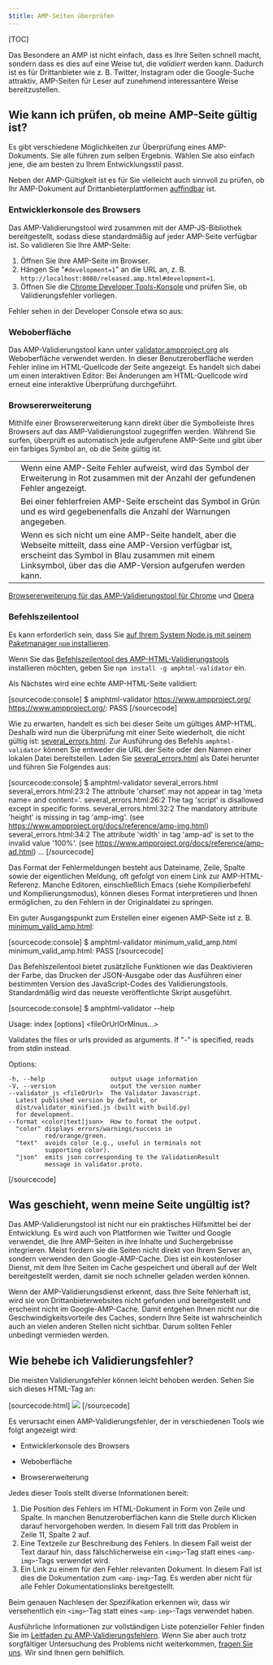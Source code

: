 ```yaml
---
$title: AMP-Seiten überprüfen
---
```

[TOC]

Das Besondere an AMP ist nicht einfach, dass es Ihre Seiten schnell macht, sondern dass es dies auf eine Weise tut, die *validiert* werden kann. Dadurch ist es für Drittanbieter wie z. B. Twitter, Instagram oder die Google-Suche attraktiv, AMP-Seiten für Leser auf zunehmend interessantere Weise bereitzustellen.

## Wie kann ich prüfen, ob meine AMP-Seite gültig ist?

Es gibt verschiedene Möglichkeiten zur Überprüfung eines AMP-Dokuments. Sie alle führen zum selben Ergebnis. Wählen Sie also einfach jene, die am besten zu Ihrem Entwicklungsstil passt.

Neben der AMP-Gültigkeit ist es für Sie vielleicht auch sinnvoll zu prüfen, ob Ihr AMP-Dokument auf Drittanbieterplattformen [auffindbar](/de/docs/guides/discovery.html) ist.

### Entwicklerkonsole des Browsers

Das AMP-Validierungstool wird zusammen mit der AMP-JS-Bibliothek bereitgestellt, sodass diese standardmäßig auf jeder AMP-Seite verfügbar ist. So validieren Sie Ihre AMP-Seite:

  1. Öffnen Sie Ihre AMP-Seite im Browser.
  1. Hängen Sie "`#development=1`" an die URL an, z. B. `http://localhost:8080/released.amp.html#development=1`.
  1. Öffnen Sie die [Chrome Developer Tools-Konsole](https://developers.google.com/web/tools/chrome-devtools/debug/console/) und prüfen Sie, ob Validierungsfehler vorliegen.

Fehler sehen in der Developer Console etwa so aus:

<amp-img src="/static/img/docs/validator_errors.png" width="713" height="243" layout="responsive" alt="Screenshot der Chrome-Entwicklerkonsole mit vom AMP-Validierungstool gefundenen Fehlern"></amp-img>


### Weboberfläche

Das AMP-Validierungstool kann unter [validator.ampproject.org](https://validator.ampproject.org/) als Weboberfläche verwendet werden. In dieser Benutzeroberfläche werden Fehler inline im HTML-Quellcode der Seite angezeigt.
Es handelt sich dabei um einen interaktiven Editor: Bei Änderungen am HTML-Quellcode wird erneut eine interaktive Überprüfung durchgeführt.

<amp-img src="/static/img/docs/validator_web_ui.png" width="660" height="507" layout="responsive" alt="Screenshot von validator.ampproject.org mit Fehlerbeispielen"></amp-img>


### Browsererweiterung

Mithilfe einer Browsererweiterung kann direkt über die Symbolleiste Ihres Browsers auf das AMP-Validierungstool zugegriffen werden. Während Sie surfen, überprüft es automatisch jede aufgerufene AMP-Seite und gibt über ein farbiges Symbol an, ob die Seite gültig ist.

<table>
  <tr>
    <td>
      <amp-img src="/static/img/docs/validator_icon_invalid.png" width="20" height="20" layout="fixed" alt="Rotes AMP-Symbol zur Kennzeichnung eines ungültigen AMP-Dokuments">
      </amp-img> 
    </td>
    <td>Wenn eine AMP-Seite Fehler aufweist, wird das Symbol der Erweiterung in Rot zusammen mit der Anzahl der gefundenen Fehler angezeigt.
    </td>
  </tr>
  <tr>
    <td>
      <amp-img src="/static/img/docs/validator_icon_valid.png" width="20" height="20" layout="fixed" alt="Gelbes AMP-Symbol zur Kennzeichnung eines gültigen AMP-Dokuments">
      </amp-img>
    </td>
    <td>Bei einer fehlerfreien AMP-Seite erscheint das Symbol in Grün und es wird gegebenenfalls die Anzahl der Warnungen angegeben.
    </td>
  </tr>
  <tr>
    <td>
      <amp-img src="/static/img/docs/validator_icon_link.png" width="20" height="20" layout="fixed" alt="Blaues AMP-Symbol zur Kennzeichnung einer AMP-HTML-Variante im Fall eines Klicks">
      </amp-img>
    </td>
    <td>Wenn es sich nicht um eine AMP-Seite handelt, aber die Webseite mitteilt, dass eine AMP-Version verfügbar ist, erscheint das Symbol in Blau zusammen mit einem Linksymbol, über das die AMP-Version aufgerufen werden kann.
    </td>
  </tr>
</table>

[Browsererweiterung für das AMP-Validierungstool für Chrome](https://chrome.google.com/webstore/detail/amp-validator/nmoffdblmcmgeicmolmhobpoocbbmknc) und [Opera](https://addons.opera.com/en-gb/extensions/details/amp-validator/)

### Befehlszeilentool

Es kann erforderlich sein, dass Sie <a href="https://docs.npmjs.com/getting-started/installing-node">auf Ihrem System Node.js mit seinem Paketmanager `npm` installieren</a>.

Wenn Sie das [Befehlszeilentool des AMP-HTML-Validierungstools](https://www.npmjs.com/package/amphtml-validator) installieren möchten, geben Sie `npm install -g amphtml-validator` ein.

Als Nächstes wird eine echte AMP-HTML-Seite validiert:

[sourcecode:console]
$ amphtml-validator https://www.ampproject.org/
https://www.ampproject.org/: PASS
[/sourcecode]

Wie zu erwarten, handelt es sich bei dieser Seite um gültiges AMP-HTML. Deshalb wird nun die Überprüfung mit einer Seite wiederholt, die nicht gültig ist: [several_errors.html](https://raw.githubusercontent.com/ampproject/amphtml/master/validator/testdata/feature_tests/several_errors.html). Zur Ausführung des Befehls `amphtml-validator` können Sie entweder die URL der Seite oder den Namen einer lokalen Datei bereitstellen. Laden Sie [several_errors.html](https://raw.githubusercontent.com/ampproject/amphtml/master/validator/testdata/feature_tests/several_errors.html) als Datei herunter und führen Sie Folgendes aus:

[sourcecode:console]
$ amphtml-validator several_errors.html
several_errors.html:23:2 The attribute 'charset' may not appear in tag 'meta name= and content='.
several_errors.html:26:2 The tag 'script' is disallowed except in specific forms.
several_errors.html:32:2 The mandatory attribute 'height' is missing in tag 'amp-img'. (see https://www.ampproject.org/docs/reference/amp-img.html)
several_errors.html:34:2 The attribute 'width' in tag 'amp-ad' is set to the invalid value '100%'. (see https://www.ampproject.org/docs/reference/amp-ad.html)
...
[/sourcecode]

Das Format der Fehlermeldungen besteht aus Dateiname, Zeile, Spalte sowie der eigentlichen Meldung, oft gefolgt von einem Link zur AMP-HTML-Referenz. Manche Editoren, einschließlich Emacs (siehe Kompilierbefehl und Kompilierungsmodus), können dieses Format interpretieren und Ihnen ermöglichen, zu den Fehlern in der Originaldatei zu springen.

Ein guter Ausgangspunkt zum Erstellen einer eigenen AMP-Seite ist z. B. [minimum_valid_amp.html](https://raw.githubusercontent.com/ampproject/amphtml/master/validator/testdata/feature_tests/minimum_valid_amp.html):

[sourcecode:console]
$ amphtml-validator minimum_valid_amp.html
minimum_valid_amp.html: PASS
[/sourcecode]

Das Befehlszeilentool bietet zusätzliche Funktionen wie das Deaktivieren der Farbe, das Drucken der JSON-Ausgabe oder das Ausführen einer bestimmten Version des JavaScript-Codes des Validierungstools. Standardmäßig wird das neueste veröffentlichte Skript ausgeführt.

[sourcecode:console]
$ amphtml-validator --help

  Usage: index [options] <fileOrUrlOrMinus...>

  Validates the files or urls provided as arguments. If "-" is
  specified, reads from stdin instead.

  Options:

    -h, --help                  output usage information
    -V, --version               output the version number
    --validator_js <fileOrUrl>  The Validator Javascript.
      Latest published version by default, or
      dist/validator_minified.js (built with build.py)
      for development.
    --format <color|text|json>  How to format the output.
      "color" displays errors/warnings/success in
              red/orange/green.
      "text"  avoids color (e.g., useful in terminals not
              supporting color).
      "json"  emits json corresponding to the ValidationResult
              message in validator.proto.
[/sourcecode]

## Was geschieht, wenn meine Seite ungültig ist?

Das AMP-Validierungstool ist nicht nur ein praktisches Hilfsmittel bei der Entwicklung. Es wird auch von Plattformen wie Twitter und Google verwendet, die Ihre AMP-Seiten in ihre Inhalte und Suchergebnisse integrieren. Meist fordern sie die Seiten nicht direkt von Ihrem Server an, sondern verwenden den Google-AMP-Cache. Dies ist ein kostenloser Dienst, mit dem Ihre Seiten im Cache gespeichert und überall auf der Welt bereitgestellt werden, damit sie noch schneller geladen werden können.

Wenn der AMP-Validierungsdienst erkennt, dass Ihre Seite fehlerhaft ist, wird sie von Drittanbieterwebsites nicht gefunden und bereitgestellt und erscheint nicht im Google-AMP-Cache. Damit entgehen Ihnen nicht nur die Geschwindigkeitsvorteile des Caches, sondern Ihre Seite ist wahrscheinlich auch an vielen anderen Stellen nicht sichtbar. Darum sollten Fehler unbedingt vermieden werden.

## Wie behebe ich Validierungsfehler?

Die meisten Validierungsfehler können leicht behoben werden. Sehen Sie sich dieses HTML-Tag an:

[sourcecode:html]
<img src="cat.png">
[/sourcecode]

Es verursacht einen AMP-Validierungsfehler, der in verschiedenen Tools wie folgt angezeigt wird:

 * Entwicklerkonsole des Browsers
<amp-img alt="Das Tag &quot;img&quot; ist nur als Nachfolgerelement des Tags &quot;noscript&quot; zulässig.Meinten Sie &quot;amp-img&quot;? Zeile 11, Spalte 2" height="30" src="/static/img/docs/validator_console_imgerror.png" width="696" layout="responsive">
</amp-img>

 * Weboberfläche
<amp-img alt="Das Tag &quot;img&quot; ist nur als Nachfolgerelement des Tags &quot;noscript&quot; zulässig.Meinten Sie &quot;amp-img&quot;? Zeile 11, Spalte 2" height="58" src="/static/img/docs/validator_webui_imgerror.png" width="676" layout="responsive">
</amp-img>

* Browsererweiterung
<amp-img alt="Das Tag &quot;img&quot; ist nur als Nachfolgerelement des Tags &quot;noscript&quot; zulässig.Meinten Sie &quot;amp-img&quot;? Zeile 11, Spalte 2" height="108" src="/static/img/docs/validator_extension_imgerror.png" width="724" layout="responsive">
</amp-img>

Jedes dieser Tools stellt diverse Informationen bereit:

  1. Die Position des Fehlers im HTML-Dokument in Form von Zeile und Spalte. In manchen Benutzeroberflächen kann die Stelle durch Klicken darauf hervorgehoben werden. In diesem Fall tritt das Problem in Zeile 11, Spalte 2 auf.
  1. Eine Textzeile zur Beschreibung des Fehlers. In diesem Fall weist der Text darauf hin, dass fälschlicherweise ein `<img>`-Tag statt eines `<amp-img>`-Tags verwendet wird.
  1. Ein Link zu einem für den Fehler relevanten Dokument. In diesem Fall ist dies die Dokumentation zum `<amp-img>`-Tag. Es werden aber nicht für alle Fehler Dokumentationslinks bereitgestellt.

Beim genauen Nachlesen der Spezifikation erkennen wir, dass wir versehentlich ein `<img>`-Tag statt eines `<amp-img>`-Tags verwendet haben.

Ausführliche Informationen zur vollständigen Liste potenzieller Fehler finden Sie im [Leitfaden zu AMP-Validierungsfehlern](/de/docs/reference/validation_errors.html).
Wenn Sie aber auch trotz sorgfältiger Untersuchung des Problems nicht weiterkommen, [fragen Sie uns](http://stackoverflow.com/questions/tagged/amp-html). Wir sind Ihnen gern behilflich.
